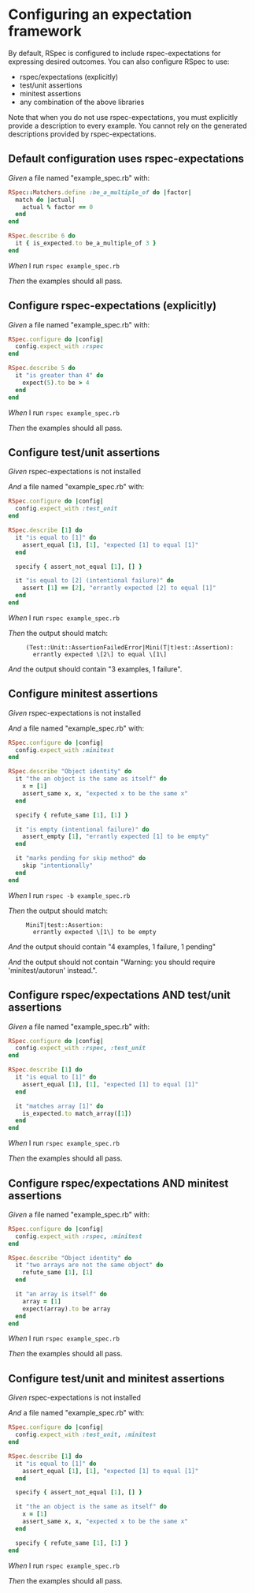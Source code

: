 # Configuring an expectation framework

By default, RSpec is configured to include rspec-expectations for expressing
  desired outcomes. You can also configure RSpec to use:

  * rspec/expectations (explicitly)
  * test/unit assertions
  * minitest assertions
  * any combination of the above libraries

  Note that when you do not use rspec-expectations, you must explicitly provide
  a description to every example. You cannot rely on the generated descriptions
  provided by rspec-expectations.

## Default configuration uses rspec-expectations

_Given_ a file named "example_spec.rb" with:

```ruby
RSpec::Matchers.define :be_a_multiple_of do |factor|
  match do |actual|
    actual % factor == 0
  end
end

RSpec.describe 6 do
  it { is_expected.to be_a_multiple_of 3 }
end
```

_When_ I run `rspec example_spec.rb`

_Then_ the examples should all pass.

## Configure rspec-expectations (explicitly)

_Given_ a file named "example_spec.rb" with:

```ruby
RSpec.configure do |config|
  config.expect_with :rspec
end

RSpec.describe 5 do
  it "is greater than 4" do
    expect(5).to be > 4
  end
end
```

_When_ I run `rspec example_spec.rb`

_Then_ the examples should all pass.

## Configure test/unit assertions

_Given_ rspec-expectations is not installed

_And_ a file named "example_spec.rb" with:

```ruby
RSpec.configure do |config|
  config.expect_with :test_unit
end

RSpec.describe [1] do
  it "is equal to [1]" do
    assert_equal [1], [1], "expected [1] to equal [1]"
  end

  specify { assert_not_equal [1], [] }

  it "is equal to [2] (intentional failure)" do
    assert [1] == [2], "errantly expected [2] to equal [1]"
  end
end
```

_When_ I run `rspec example_spec.rb`

_Then_ the output should match:

```
     (Test::Unit::AssertionFailedError|Mini(T|t)est::Assertion):
       errantly expected \[2\] to equal \[1\]
```

_And_ the output should contain "3 examples, 1 failure".

## Configure minitest assertions

_Given_ rspec-expectations is not installed

_And_ a file named "example_spec.rb" with:

```ruby
RSpec.configure do |config|
  config.expect_with :minitest
end

RSpec.describe "Object identity" do
  it "the an object is the same as itself" do
    x = [1]
    assert_same x, x, "expected x to be the same x"
  end

  specify { refute_same [1], [1] }

  it "is empty (intentional failure)" do
    assert_empty [1], "errantly expected [1] to be empty"
  end

  it "marks pending for skip method" do
    skip "intentionally"
  end
end
```

_When_ I run `rspec -b example_spec.rb`

_Then_ the output should match:

```
     MiniT|test::Assertion:
       errantly expected \[1\] to be empty
```

_And_ the output should contain "4 examples, 1 failure, 1 pending"

_And_ the output should not contain "Warning: you should require 'minitest/autorun' instead.".

## Configure rspec/expectations AND test/unit assertions

_Given_ a file named "example_spec.rb" with:

```ruby
RSpec.configure do |config|
  config.expect_with :rspec, :test_unit
end

RSpec.describe [1] do
  it "is equal to [1]" do
    assert_equal [1], [1], "expected [1] to equal [1]"
  end

  it "matches array [1]" do
    is_expected.to match_array([1])
  end
end
```

_When_ I run `rspec example_spec.rb`

_Then_ the examples should all pass.

## Configure rspec/expectations AND minitest assertions

_Given_ a file named "example_spec.rb" with:

```ruby
RSpec.configure do |config|
  config.expect_with :rspec, :minitest
end

RSpec.describe "Object identity" do
  it "two arrays are not the same object" do
    refute_same [1], [1]
  end

  it "an array is itself" do
    array = [1]
    expect(array).to be array
  end
end
```

_When_ I run `rspec example_spec.rb`

_Then_ the examples should all pass.

## Configure test/unit and minitest assertions

_Given_ rspec-expectations is not installed

_And_ a file named "example_spec.rb" with:

```ruby
RSpec.configure do |config|
  config.expect_with :test_unit, :minitest
end

RSpec.describe [1] do
  it "is equal to [1]" do
    assert_equal [1], [1], "expected [1] to equal [1]"
  end

  specify { assert_not_equal [1], [] }

  it "the an object is the same as itself" do
    x = [1]
    assert_same x, x, "expected x to be the same x"
  end

  specify { refute_same [1], [1] }
end
```

_When_ I run `rspec example_spec.rb`

_Then_ the examples should all pass.
